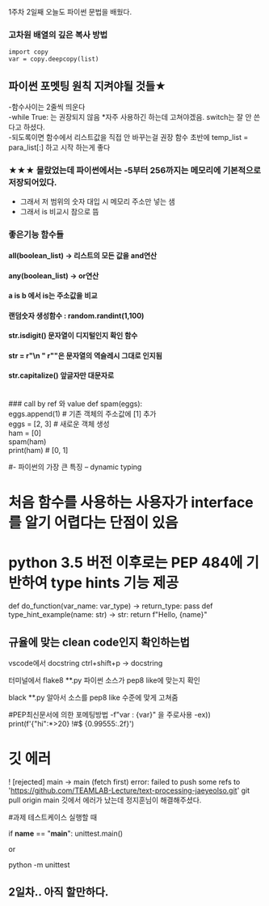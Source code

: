 1주차 2일째 오늘도 파이썬 문법을 배웠다.


### 고차원 배열의 깊은 복사 방법
    import copy
    var = copy.deepcopy(list)

## 파이썬 포멧팅 원칙 지켜야될 것들★
-함수사이는 2줄씩 띄운다<br/>
-while True: 는 권장되지 않음 *자주 사용하긴 하는데 고쳐야겠음.      switch는 잘 안 쓴다고 하셨다.<br/>
-되도록이면 함수에서 리스트값을 직접 안 바꾸는걸 권장  함수 초반에 temp_list = para_list[:] 하고 시작 하는게 좋다<br/>

### ★★★ 몰랐었는데 파이썬에서는 -5부터 256까지는 메모리에 기본적으로 저장되어있다.
- 그래서 저 범위의 숫자 대입 시 메모리 주소만 넣는 샘<br/>
- 그래서 is 비교시 참으로 뜸<br/>


### 좋은기능 함수들
#### all(boolean_list) -> 리스트의 모든 값을 and연산 

#### any(boolean_list) -> or연산

#### a is b 에서 is는 주소값을 비교

#### 랜덤숫자 생성함수 : random.randint(1,100)

#### str.isdigit() 문자열이 디지털인지 확인 함수

#### str = r"\n " r""은 문자열의 역슬레시 그대로 인지됨

#### str.capitalize() 앞글자만 대문자로

<br/>
### call by ref 와 value
        def spam(eggs):<br/>
        eggs.append(1) # 기존 객체의 주소값에 [1] 추가<br/>
        eggs = [2, 3] # 새로운 객체 생성<br/>
        ham = [0]<br/>
        spam(ham)<br/>
        print(ham) # [0, 1]<br/>

#- 파이썬의 가장 큰 특징 – dynamic typing 
# 처음 함수를 사용하는 사용자가 interface를 알기 어렵다는 단점이 있음
# python 3.5 버전 이후로는 PEP 484에 기반하여 type hints 기능 제공
  def do_function(var_name: var_type) -> return_type:
  pass
  def type_hint_example(name: str) -> str:
  return f"Hello, {name}"

## 규율에 맞는 clean code인지 확인하는법
vscode에서 
 docstring ctrl+shift+p -> docstring

터미널에서
  flake8 **.py 파이썬 소스가 pep8 like에 맞는지 확인

  black **.py 알아서 소스를 pep8 like 수준에 맞게 고쳐줌

#PEP최신문서에 의한 포메팅방법
-f"var : {var}" 을 주로사용
-ex)) print(f'{"hi":*>20} !#$ {0.99555:.2f}')


# 깃 에러
   ! [rejected]        main -> main (fetch first)
  error: failed to push some refs to 'https://github.com/TEAMLAB-Lecture/text-processing-jaeyeolso.git'
  git pull origin main 
깃에서 에러가 났는데 정지훈님이 해결해주셨다.




#과제 테스트케이스 실행할 때

  if __name__ == "__main__": 
      unittest.main()
    
  or 

  python -m unittest


## 2일차.. 아직 할만하다.
